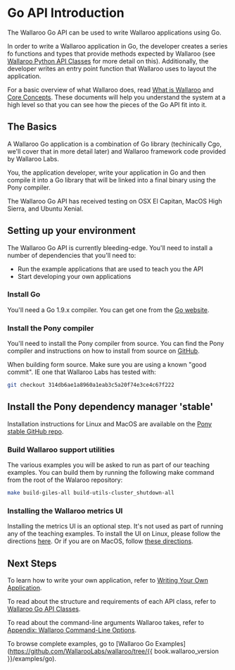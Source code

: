# Go API Introduction

The Wallaroo Go API can be used to write Wallaroo applications using Go. 

In order to write a Wallaroo application in Go, the developer creates a series fo functions and types that provide methods expected by Wallaroo (see [Wallaroo Python API Classes](api.md) for more detail on this). Additionally, the developer writes an entry point function that Wallaroo uses to layout the application. 

For a basic overview of what Wallaroo does, read [What is Wallaroo](/book/what-is-wallaroo.md) and [Core Concepts](/book/core-concepts/intro.md). These documents will help you understand the system at a high level so that you can see how the pieces of the Go API fit into it.

## The Basics

A Wallaroo Go application is a combination of Go library (techinically Cgo, we'll cover that in more detail later) and Wallaroo framework code provided by Wallaroo Labs.

You, the application developer, write your application in Go and then compile it into a Go library that will be linked into a final binary using the Pony compiler.

The Wallaroo Go API has received testing on OSX El Capitan, MacOS High Sierra, and Ubuntu Xenial.

## Setting up your environment

The Wallaroo Go API is currently bleeding-edge. You'll need to install a number of dependencies that you'll need to:

* Run the example applications that are used to teach you the API
* Start developing your own applications

### Install Go

You'll need a Go 1.9.x compiler. You can get one from the [Go website](https://golang.org/dl/).

### Install the Pony compiler

You'll need to install the Pony compiler from source. You can find the Pony compiler and instructions on how to install from source on [GitHub](https://github.com/ponylang/ponyc).

When building form source. Make sure you are using a known "good commit". IE one that Wallaroo Labs has tested with:

```bash
git checkout 314db6ae1a8960a1eab3c5a20f74e3ce4c67f222
```

## Install the Pony dependency manager 'stable'

Installation instructions for Linux and MacOS are available on the [Pony stable GitHub repo](https://github.com/ponylang/pony-stable).

### Build Wallaroo support utilities

The various examples you will be asked to run as part of our teaching examples.
You can build them by running the following make command from the root of the Walaroo repository: 

```bash
make build-giles-all build-utils-cluster_shutdown-all
```

### Installing the Wallaroo metrics UI

Installing the metrics UI is an optional step. It's not used as part of running any of the teaching examples. To install the UI on Linux, please follow the directions [here](https://docs.wallaroolabs.com/book/getting-started/linux-setup.html#install-docker). Or if you are on MacOS, follow [these directions](https://docs.wallaroolabs.com/book/getting-started/macos-setup.html#install-docker).

## Next Steps

To learn how to write your own application, refer to [Writing Your Own Application](writing-your-own-application.md).

To read about the structure and requirements of each API class, refer to [Wallaroo Go API Classes](api.md).

To read about the command-line arguments Wallaroo takes, refer to [Appendix: Wallaroo Command-Line Options](/book/appendix/wallaroo-command-line-options.md).

To browse complete examples, go to [Wallaroo Go Examples](https://github.com/WallarooLabs/wallaroo/tree/{{ book.wallaroo_version }}/examples/go).
